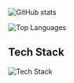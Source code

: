 ![GitHub stats](https://github-readme-stats.vercel.app/api?username=andrenormanlang&show_icons=true)

![Top Languages](https://github-readme-stats.vercel.app/api/top-langs/?username=andrenormanlang&layout=compact)

## Tech Stack

<img src="https://skillicons.dev/icons?i=figma,tailwind,materialui,html,css,sass,js,ts,vite,react,nextjs,solidjs,nodejs,express,prisma,graphql,postman,mongodb,mysql,firebase,gitlab,cypress,jest,vitest,git&perline=5" alt="Tech Stack" /> 

